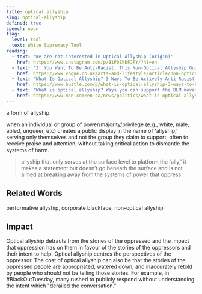 ```yaml
---
title: optical allyship
slug: optical-allyship
defined: true
speech: noun
flag:
  level: tool
  text: White Supremacy Tool
reading:
  - text: 'We are not interested in Optical Allyship (origin)'
    href: https://www.instagram.com/p/BiPDZkbFJFY/?hl=en
  - text: 'If You Want To Be Anti-Racist, This Non-Optical Allyship Guide Is Required Reading'
    href: https://www.vogue.co.uk/arts-and-lifestyle/article/non-optical-ally-guide
  - text: 'What Is Optical Allyship? 3 Ways To Be Actively Anti-Racist'
    href: https://www.bustle.com/p/what-is-optical-allyship-3-ways-to-be-actively-anti-racist-22956518
  - text: 'What is optical allyship? Ways you can support the BLM movement apart from spreading hashtags'
    href: https://www.msn.com/en-ca/news/politics/what-is-optical-allyship-ways-you-can-support-the-blm-movement-apart-from-spreading-hashtags/ar-BB15cJgz
---
```


a form of allyship.

when an individual or group of power/majority/privilege (e.g., white, male, abled, unqueer, etc) creates a public display in the name of 'allyship,' serving only themselves and not the group they claim to support, often to receive praise and attention, without taking critical action to dismantle the systems of harm.

> allyship that only serves at the surface level to platform the 'ally,' it makes a statement but doesn’t go beneath the surface and is not aimed at breaking away from the systems of power that oppress.

## Related Words

performative allyship, corporate blackface, non-optical allyship

## Impact

Optical allyship detracts from the stories of the oppressed and the impact that oppression has on them in favour of the stories of the oppressors and their intent to help. Optical allyship centres the perspectives of the oppressor. The cost of optical allyship can also be that the stories of the oppressed people are appropriated, watered down, and inaccurately retold by people who should not be telling those stories. For example, in #BlackOutTuesday, many rushed to publicly respond without understanding the intent which "derailed the conversation."
